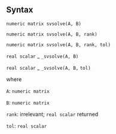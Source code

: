 ## Syntax

`numeric matrix svsolve(A, B)`

`numeric matrix svsolve(A, B, rank)`

`numeric matrix svsolve(A, B, rank, tol)`

`real scalar`<span class="nowrap"> _ `_svsolve(A, B)`

`real scalar`<span class="nowrap"> _ `_svsolve(A, B,`
`tol)`

where

`A`: `numeric matrix`

`B`: `numeric matrix`

`rank`: irrelevant; `real scalar` returned

`tol`: `real scalar`
